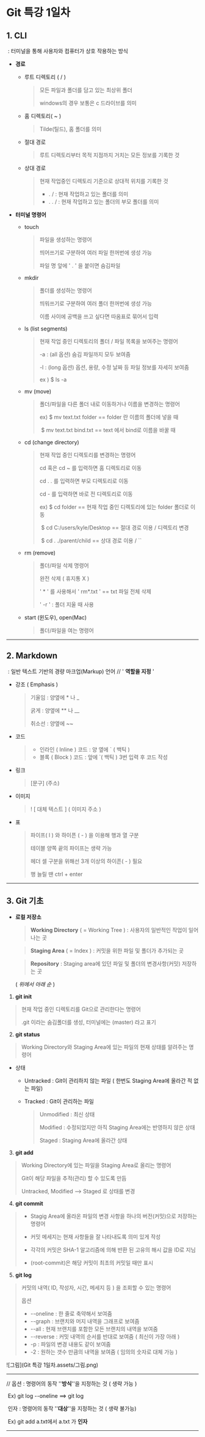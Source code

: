 # Git 특강 1일차

## 1. CLI

​	:  터미널을 통해 사용자와 컴퓨터가 상호 작용하는 방식

- **경로**

  - 루트 디렉토리 ( / )

    > 모든 파일과 폴더를 담고 있는 최상위 폴더
    >
    > windows의 경우 보통은 c 드라이브를 의미

  - 홈 디렉토리( ~ )

    > Tilde(틸드), 홈 폴더를 의미

  - 절대 경로

    > 루트 디렉토리부터 목적 지점까지 거치는 모든 정보를 기록한 것

  - 상대 경로

    > 현재 작업중인 디렉토리 기준으로 상대적 위치를 기록한 것
    >
    > + . /  : 현재 작업하고 있는 폴더를 의미
    > + . . / : 현재 작업하고 있는 폴더의 부모 폴더를 의미

  

* **터미널 명령어**

  + touch

    > 파일을 생성하는 명령어
    >
    > 띄어쓰기로 구분하여 여러 파일 한꺼번에 생성 가능
    >
    > 파일 명 앞에 '   .   '  을 붙이면 숨김파일

  + mkdir

    > 폴더를 생성하는 명령어
    >
    > 띄워쓰기로 구분하여 여러 폴더 한꺼번에 생성 가능
    >
    > 이름 사이에 공백을 쓰고 싶다면 따옴표로 묶어서 입력

  + ls (list segments)

    > 현재 작업 중인 디렉토리의 폴더 / 파일 목록을 보여주는 명령어
    >
    > -a : (all 옵션) 숨김 파일까지 모두 보여줌
    >
    > -l : (long 옵션) 옵션, 용량, 수정 날짜 등 파일 정보를 자세히 보여줌
    >
    > ex ) $ ls -a

  + mv (move)

    > 폴더/파일을 다른 폴더 내로 이동하거나 이름을 변경하는 명령어
    >
    > ex)  $ mv text.txt folder   == folder 란 이름의 폴더에 넣을 때
    >
    > ​	   $ mv text.txt bind.txt   ==  text 에서 bind로 이름을 바꿀 때

  + cd (change directory)

    > 현재 작업 중인 디렉토리를 변경하는 명령어
    >
    > cd 혹은 cd ~ 를 입력하면 홈 디렉토리로 이동
    >
    > cd . . 를 입력하면 부모 디렉토리로 이동
    >
    > cd - 를 입력하면 바로 전 디렉토리로 이동
    >
    > ex) $ cd folder    ==  현재 작업 중인 디렉토리에 있는 folder 폴더로 이동
    >
    > ​	  $ cd C:/users/kyle/Desktop  == 절대 경로 이용 / 디렉토리 변경
    >
    > ​      $ cd . ./parent/child  ==  상대 경로 이용 / ``

  + rm (remove)

    > 폴더/파일 삭제 명령어
    >
    > 완전 삭제 ( 휴지통 X )
    >
    > ' * '  를 사용해서  ' rm*.txt '   ==   txt 파일 전체 삭제
    >
    > ' -r ' : 폴더 지울 때 사용

  + start (윈도우), open(Mac)

    > 폴더/파일을 여는 명령어

    

---

## 2. Markdown

​	:  일반 텍스트 기반의 경량 마크업(Markup) 언어  // ' **역할을 지정** '

* 강조 ( Emphasis )

  > 기울임 :  양옆에  *  나  _ 
  >
  > 굵게 : 양옆에 ** 나 __ 
  >
  > 취소선 : 양옆에 ~~

* 코드

  > - 인라인 ( Inline ) 코드 : 양 옆에 ` ( 백틱 )
  > - 블록 ( Block ) 코드 : 앞에 `( 백틱 ) 3번 입력 후 코드 작성

* 링크

  > [문구] (주소)

* 이미지

  > ! [ 대체 텍스트 ] ( 이미지 주소 )

* 표

  > 파이프( l ) 와 하이픈 ( - ) 을 이용해 행과 열 구분
  >
  > 테이블 양쪽 끝의 파이프는 생략 가능
  >
  > 헤더 셀 구분을 위해선 3개 이상의 하이픈( - ) 필요
  >
  > 행 늘릴 땐  ctrl + enter

  

---

## 3. Git 기초

* **로컬 저장소**

  > **Working Directory** ( = Working Tree )  : 사용자의 일반적인 작업이 일어나는 곳

  > **Staging Area** ( = Index ) : 커밋을 위한 파일 및 폴더가 추가되는 곳

  > **Repository** : Staging area에 있던 파일 및 폴더의 변경사항(커밋) 저장하는 곳

  ( _위에서 아래 순_ )

1.  **git init**

   > 현재 작업 중인 디렉토리를 Git으로 관리한다는 명령어
   >
   > .git 이라는 숨김폴더를 생성, 터미널에는 (master) 라고 표기

2.  **git status**

   > Working Directory와 Staging Area에 있는 파일의 현재 상태를 알려주는 명령어

   * 상태

     * Untracked : Git이 관리하지 않는 파일 ( 한번도 Staging Area에 올라간 적 없는 파일)

     * Tracked : Git이 관리하는 파일

       > Unmodified : 최신 상태
       >
       > Modified : 수정되었지만 아직 Staging Area에는 반영하지 않은 상태
       >
       > Staged : Staging Area에 올라간 상태

3.  **git add**

   > Working Directory에 있는 파일을 Staging Area로 올리는 명령어
   >
   > Git이 해당 파일을 추적(관리) 할 수 있도록 만듬
   >
   > Untracked, Modified  -->  Staged 로 상태를 변경

4.  **git commit**

   > * Stagig Area에 올라온 파일의 변경 사항을 하나의 버전(커밋)으로 저장하는 명령어
   >
   > * 커밋 메세지는 현재 사항들을 잘 나타내도록 의미 있게 작성
   >
   > * 각각의 커밋은 SHA-1 알고리즘에 의해 반환 된 고유의 해시 값을 ID로 지님
   >
   > * (root-commit)은 해당 커밋이 최초의 커밋일 때만 표시

5.  **git log**

   > 커밋의 내역( ID, 작성자, 시간, 메세지 등 ) 을 조회할 수 있는 명령어
   >
   > 옵션
   >
   > * --oneline : 한 줄로 축약해서 보여줌
   > * --graph : 브랜치와 머지 내역을 그래프로 보여줌
   > * --all : 현재 브랜치를 포함한 모든 브랜치의 내역을 보여줌
   > * --reverse : 커밋 내역의 순서를 반대로 보여줌 ( 최신이 가장 아래 )
   > * -p : 파일의 변경 내용도 같이 보여줌
   > * -2 : 원하는 갯수 만큼의 내역을 보여줌 ( 임의의 숫자로 대체 가능 )



![그림](Git 특강 1일차.assets/그림.png)

---

 // 옵션 : 명령어의 동작 ''**방식**''을 지정하는 것 ( 생략 가능 ) 

​		Ex) git log --oneline   ==> git log 

​	인자 : 명령어의 동작 ''**대상**''을 지정하는 것 ( 생략 불가능)

​		Ex) git add a.txt에서 a.txt 가 **인자**

---

